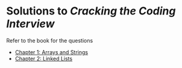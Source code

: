 # Solutions to _Cracking the Coding Interview_

Refer to the book for the questions

- [Chapter 1: Arrays and Strings](./chapter01/)
- [Chapter 2: Linked Lists](./chapter02/)
